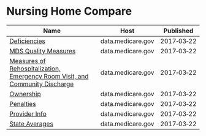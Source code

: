 # Nursing Home Compare

Name | Host | Published
---- | ---- | ---------
[Deficiencies](../datasets/r5ix-sfxw.md) | data.medicare.gov | 2017&#x2011;03&#x2011;22
[MDS Quality Measures](../datasets/djen-97ju.md) | data.medicare.gov | 2017&#x2011;03&#x2011;22
[Measures of Rehospitalization, Emergency Room Visit, and Community Discharge](../datasets/ijh5-nb2v.md) | data.medicare.gov | 2017&#x2011;03&#x2011;22
[Ownership](../datasets/y2hd-n93e.md) | data.medicare.gov | 2017&#x2011;03&#x2011;22
[Penalties](../datasets/g6vv-u9sr.md) | data.medicare.gov | 2017&#x2011;03&#x2011;22
[Provider Info](../datasets/4pq5-n9py.md) | data.medicare.gov | 2017&#x2011;03&#x2011;22
[State Averages](../datasets/xcdc-v8bm.md) | data.medicare.gov | 2017&#x2011;03&#x2011;22

